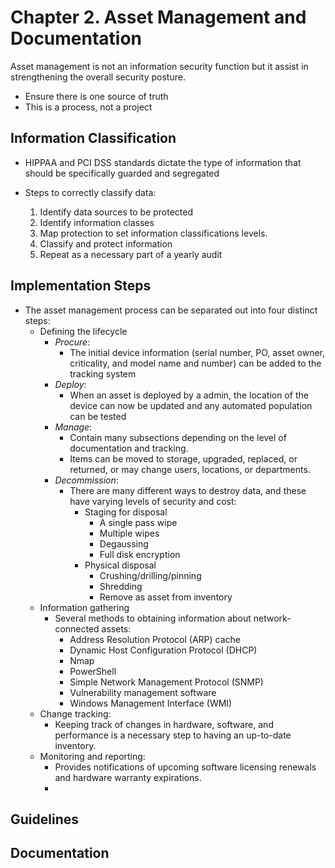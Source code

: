 # Chapter 2. Asset Management and Documentation


Asset management is not an information security function but it assist in strengthening the overall security posture.
- Ensure there is one source of truth
- This is a process, not a project

## Information Classification
 
- HIPPAA and PCI DSS standards dictate the type of information that should be specifically guarded and segregated

- Steps to correctly classify data:
  1. Identify data sources to be protected
  2. Identify information classes
  3. Map protection to set information classifications levels.
  4. Classify and protect information
  5. Repeat as a necessary part of a yearly audit

## Implementation Steps
    
- The asset management process can be separated out into four distinct steps:
  - Defining the lifecycle
    - *Procure*: 
      - The initial device information (serial number, PO, asset owner, criticality, and model name and number) can be added to the tracking system
    - *Deploy*:
      - When an asset is deployed by a admin, the location of the device can now be updated and any automated population can be tested
    - *Manage*:
      - Contain many subsections depending on the level of documentation and tracking.
      - Items can be moved to storage, upgraded, replaced, or returned, or may change users, locations, or departments.
    - *Decommission*:
      - There are many different ways to destroy data, and these have varying levels of security and cost:
        - Staging for disposal
          - A single pass wipe
          - Multiple wipes
          - Degaussing 
          - Full disk encryption
        - Physical disposal
          - Crushing/drilling/pinning
          - Shredding
          - Remove as asset from inventory
  - Information gathering
    - Several  methods to obtaining information about network-connected assets:
      - Address Resolution Protocol (ARP) cache
      - Dynamic Host Configuration Protocol (DHCP)
      - Nmap
      - PowerShell
      - Simple Network Management Protocol (SNMP)
      - Vulnerability management software
      - Windows Management Interface (WMI)
  - Change tracking:
    - Keeping track of changes in hardware, software, and performance is a necessary step to having an up-to-date inventory.
  - Monitoring and reporting:
    - Provides notifications of upcoming software licensing renewals and hardware warranty expirations.
    - 


## Guidelines

## Documentation

